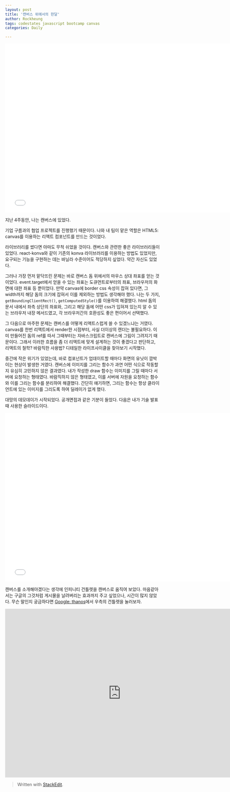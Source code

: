 ```yaml
---
layout: post
title: '캔버스 위에서의 한달'
author: Rockheung
tags: codestates javascript bootcamp canvas
categories: Daily

---
```

<iframe src="//slides.com/kang10019/goorm-x-codestates/embed?style=light" width="752" height="548" scrolling="no" frameborder="0" webkitallowfullscreen mozallowfullscreen allowfullscreen></iframe>

지난 4주동안, 나는 캔버스에 있었다. 

기업 구름과의 협업 프로젝트를 진행했기 때문이다. 나와 내 팀이 맡은 역할은 HTML5: canvas를 이용하는 리액트 컴포넌트를 만드는 것이었다.

라이브러리를 썼다면 아마도 무척 쉬었을 것이다. 캔버스와 관련한 좋은 라이브러리들이 있었다. react-konva와 같이 기존의 konva 라이브러리를 이용하는 방법도 있었지만, 요구되는 기능을 구현하는 데는 바닐라 수준이어도 적당하지 싶었다. 약간 자신도 있었다.

그러나 가장 먼저 맡닥뜨린 문제는 바로 캔버스 돔 위에서의 마우스 상대 좌표를 얻는 것이었다. event.target에서 얻을 수 있는 좌표는 도큐먼트로부터의 좌표, 브라우저의 화면에 대한 좌표 등 뿐이었다. 만약 canvas에 border css 속성이 잡혀 있다면, 그  width까지 해당 돔의 크기에 잡혀서 이를 제외하는 방법도 생각해야 했다. 나는 두 가지, `getBoundingClientRect()`, `getComputedStyle()`를 이용하여 해결했다. html 돔의 문서 내에서 좌측 상단의 좌표와, 그리고 해당 돔에 어떤 css가 입혀져 있는지 알 수 있는 브라우저 내장 메서드였고, 각 브라우저간의 호환성도 좋은 편이어서 선택했다.

그 다음으로 마주한 문제는 캔버스를 어떻게 리액트스럽게 쓸 수 있겠느냐는 거였다. canvas를 한번 리액트에서 render한 시점부터, 사실 더이상의 렌더는 불필요하다. 이미 만들어진 돔의  ref를 따서 그때부터는 자바스크립트로 캔버스에 그림이 그려지기 때문이다. 그래서 이러한 흐름을 좀 더 리액트에 맞게 설계하는 것이 좋겠다고 판단하고, 리액트의 철학? 바람직한 사용법? 디테일한 라이프사이클을 찾아보기 시작했다.

중간에 작은 위기가 있었는데, 바로 컴포넌트가 업데이트할 때마다 화면의 유닛이 깜박이는 현상이 발생한 거였다. 캔버스에 이미지를 그리는 함수가 과연 어떤 식으로 작동할지 유심히 고민하지 않은 결과였다. 내가 작성한 draw 함수는 이미지를 그릴 때마다 서버에 요청하는 형태였다. 바람직하지 않은 형태였고, 이를 서버에 자원을 요청하는 함수와 이를 그리는 함수를 분리하여 해결했다. 간단히 얘기하면, 그리는 함수는 항상 클라이언트에 있는 이미지를 그리도록 하여 딜레이가 없게 했다. 

대망의 데모데이가 시작되었다. 공개면접과 같은 기분이 들었다. 다음은 내가 기술 발표때 사용한 슬라이드이다.

<iframe src="//slides.com/rockheung/canvasonreact/embed?style=light" width="752" height="548" scrolling="no" frameborder="0" webkitallowfullscreen mozallowfullscreen allowfullscreen></iframe>

캔버스를 소개해야겠다는 생각에 인피니티 건틀렛을 캔버스로 움직여 보았다. 마음같아서는 구글의 그것처럼 게시물을 날려버리는 효과까지 주고 싶었으나, 시간이 많지 않았다. 무슨 말인지 궁금하다면 [Google: thanos]([https://www.google.com/search?q=thanos&oq=thanos&aqs=chrome.0.69i59j69i60l3j0l2.1193j0j9&sourceid=chrome&ie=UTF-8](https://www.google.com/search?q=thanos&oq=thanos&aqs=chrome.0.69i59j69i60l3j0l2.1193j0j9&sourceid=chrome&ie=UTF-8))에서 우측의 건틀렛을 눌러보자.

<iframe src="https://stackblitz.com/edit/thanos-finger-snap-clone?embed=1&file=index.js" width="752" height="548" scrolling="no" frameborder="0" webkitallowfullscreen mozallowfullscreen allowfullscreen></iframe>


> Written with [StackEdit](https://stackedit.io/).



